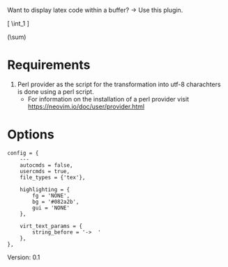 

Want to display latex code within a buffer? -> Use this plugin.

\[
\int_1
\]

\(\sum\)

# Requirements

1. Perl provider as the script for the transformation into utf-8 charachters is done using a perl script.
    - For information on the installation of a perl provider visit https://neovim.io/doc/user/provider.html
    

# Options 

    config = {
        --- 
        autocmds = false,
        usercmds = true,
        file_types = {'tex'},

        highlighting = {
            fg = 'NONE',
            bg = '#082a2b',
            gui = 'NONE'
        },

        virt_text_params = {
            string_before = '->  '
        },
    },



Version: 0.1
